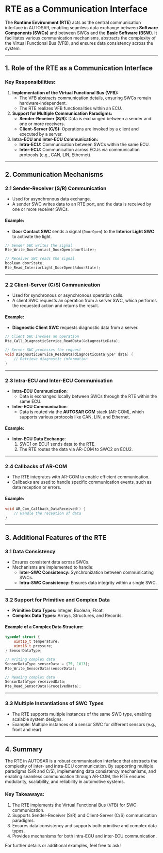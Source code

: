 # RTE as a Communication Interface

The **Runtime Environment (RTE)** acts as the central communication interface in AUTOSAR, enabling seamless data exchange between **Software Components (SWCs)** and between SWCs and the **Basic Software (BSW)**. It facilitates various communication mechanisms, abstracts the complexity of the Virtual Functional Bus (VFB), and ensures data consistency across the system.

---

## **1. Role of the RTE as a Communication Interface**

### **Key Responsibilities:**
1. **Implementation of the Virtual Functional Bus (VFB):**
   - The VFB abstracts communication details, ensuring SWCs remain hardware-independent.
   - The RTE realizes VFB functionalities within an ECU.
2. **Support for Multiple Communication Paradigms:**
   - **Sender-Receiver (S/R):** Data is exchanged between a sender and one or more receivers.
   - **Client-Server (C/S):** Operations are invoked by a client and executed by a server.
3. **Intra-ECU and Inter-ECU Communication:**
   - **Intra-ECU:** Communication between SWCs within the same ECU.
   - **Inter-ECU:** Communication across ECUs via communication protocols (e.g., CAN, LIN, Ethernet).

---

## **2. Communication Mechanisms**

### **2.1 Sender-Receiver (S/R) Communication**
- Used for asynchronous data exchange.
- A sender SWC writes data to an RTE port, and the data is received by one or more receiver SWCs.

#### Example:
- **Door Contact SWC** sends a signal (`DoorOpen`) to the **Interior Light SWC** to activate the light.
```c
// Sender SWC writes the signal
Rte_Write_DoorContact_DoorOpen(doorState);

// Receiver SWC reads the signal
boolean doorState;
Rte_Read_InteriorLight_DoorOpen(&doorState);
```

---

### **2.2 Client-Server (C/S) Communication**
- Used for synchronous or asynchronous operation calls.
- A client SWC requests an operation from a server SWC, which performs the requested action and returns the result.

#### Example:
- **Diagnostic Client SWC** requests diagnostic data from a server.
```c
// Client SWC invokes an operation
Rte_Call_DiagnosticService_ReadData(&diagnosticData);

// Server SWC processes the request
void DiagnosticService_ReadData(diagnosticDataType* data) {
    // Retrieve diagnostic information
}
```

---

### **2.3 Intra-ECU and Inter-ECU Communication**
- **Intra-ECU Communication**:
   - Data is exchanged locally between SWCs through the RTE within the same ECU.
- **Inter-ECU Communication**:
   - Data is routed via the **AUTOSAR COM** stack (AR-COM), which supports various protocols like CAN, LIN, and Ethernet.

#### Example:
- **Inter-ECU Data Exchange**:
  1. SWC1 on ECU1 sends data to the RTE.
  2. The RTE routes the data via AR-COM to SWC2 on ECU2.

---

### **2.4 Callbacks of AR-COM**
- The RTE integrates with AR-COM to enable efficient communication.
- Callbacks are used to handle specific communication events, such as data reception or errors.

#### Example:
```c
void AR_Com_Callback_DataReceived() {
    // Handle the reception of data
}
```

---

## **3. Additional Features of the RTE**

### **3.1 Data Consistency**
- Ensures consistent data across SWCs.
- Mechanisms are implemented to handle:
   - **Inter-SWC Consistency:** Synchronization between communicating SWCs.
   - **Intra-SWC Consistency:** Ensures data integrity within a single SWC.

---

### **3.2 Support for Primitive and Complex Data**
- **Primitive Data Types:** Integer, Boolean, Float.
- **Complex Data Types:** Arrays, Structures, and Records.

#### Example of a Complex Data Structure:
```c
typedef struct {
    uint16_t temperature;
    uint16_t pressure;
} SensorDataType;

// Writing complex data
SensorDataType sensorData = {75, 1013};
Rte_Write_SensorData(sensorData);

// Reading complex data
SensorDataType receivedData;
Rte_Read_SensorData(&receivedData);
```

---

### **3.3 Multiple Instantiations of SWC Types**
- The RTE supports multiple instances of the same SWC type, enabling scalable system designs.
- Example: Multiple instances of a sensor SWC for different sensors (e.g., front and rear).

---

## **4. Summary**

The RTE in AUTOSAR is a robust communication interface that abstracts the complexity of inter- and intra-ECU communication. By supporting multiple paradigms (S/R and C/S), implementing data consistency mechanisms, and enabling seamless communication through AR-COM, the RTE ensures modularity, scalability, and reliability in automotive systems.

### **Key Takeaways**:
1. The RTE implements the Virtual Functional Bus (VFB) for SWC communication.
2. Supports Sender-Receiver (S/R) and Client-Server (C/S) communication paradigms.
3. Ensures data consistency and supports both primitive and complex data types.
4. Provides mechanisms for both intra-ECU and inter-ECU communication.

For further details or additional examples, feel free to ask!